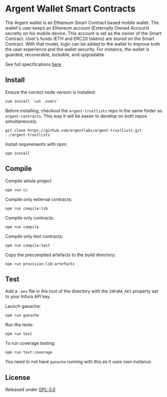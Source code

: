 # Argent Wallet Smart Contracts

The Argent wallet is an Ethereum Smart Contract based mobile wallet. The wallet's user keeps an Ethereum account (Externally Owned Account) secretly on his mobile device. This account is set as the owner of the Smart Contract. User's funds (ETH and ERC20 tokens) are stored on the Smart Contract. With that model, logic can be added to the wallet to improve both the user experience and the wallet security. For instance, the wallet is guarded, recoverable, lockable, and upgradable.

See full specifications [here](specifications/specifications.pdf)

## Install

Ensure the correct node version is installed:
```
nvm install `cat .nvmrc`
```

Before installing, checkout the `argent-trustlists` repo in the same folder as `argent-contracts`. This way it will be easier to develop on both repos simultaneously.
```
git clone https://github.com/argentlabs/argent-trustlists.git ../argent-trustlists
```

Install requirements with npm:
```
npm install
```

## Compile

Compile whole project
```
npm run cc
```

Compile only external contracts:
```
npm run compile:lib
```

Compile only contracts:
```
npm run compile
```

Compile only test contracts:
```
npm run compile:test
```

Copy the precompiled artefacts to the build directory:
```
npm run provision:lib:artefacts
```


## Test

Add a `.env` file in the root of the directory with the `INFURA_KEY` property set to your Infura API key.

Launch ganache:
```
npm run ganache
```

Run the tests:
```
npm run test
```

To run coverage testing:
```
npm run test:coverage
```
You need to not have `ganache` running with this as it uses own instance. 

## License

Released under [GPL-3.0](LICENSE)
